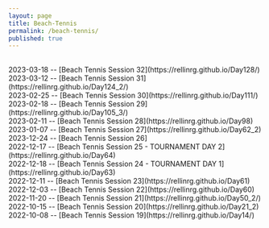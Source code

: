 ```yaml
---
layout: page
title: Beach-Tennis
permalink: /beach-tennis/
published: true
---
```

<br>
2023-03-18 -- [Beach Tennis Session 32](https://rellinrg.github.io/Day128/)
<br>
2023-03-12 -- [Beach Tennis Session 31](https://rellinrg.github.io/Day124_2/)
<br>
2023-02-25 -- [Beach Tennis Session 30](https://rellinrg.github.io/Day111/)
<br>
2023-02-18 -- [Beach Tennis Session 29](https://rellinrg.github.io/Day105_3/)
<br>
2023-02-11 -- [Beach Tennis Session 28](https://rellinrg.github.io/Day98)
<br>
2023-01-07 -- [Beach Tennis Session 27](https://rellinrg.github.io/Day62_2)
<br>
2023-12-24 -- [Beach Tennis Session 26]
<br>
2022-12-17 -- [Beach Tennis Session 25 - TOURNAMENT DAY 2](https://rellinrg.github.io/Day64)
<br>
2022-12-18 -- [Beach Tennis Session 24 - TOURNAMENT DAY 1](https://rellinrg.github.io/Day63)
<br>
2022-12-11 -- [Beach Tennis Session 23](https://rellinrg.github.io/Day61)
<br>
2022-12-03 -- [Beach Tennis Session 22](https://rellinrg.github.io/Day60)
<br>
2022-11-20 -- [Beach Tennis Session 21](https://rellinrg.github.io/Day50_2/)
<br>
2022-10-15 -- [Beach Tennis Session 20](https://rellinrg.github.io/Day21_2)
<br>
2022-10-08 -- [Beach Tennis Session 19](https://rellinrg.github.io/Day14/)
<br>
